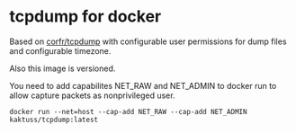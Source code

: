 # tcpdump for docker

Based on [corfr/tcpdump](https://hub.docker.com/r/corfr/tcpdump/) with configurable user permissions for dump files and configurable timezone.

Also this image is versioned.

You need to add capabilites NET_RAW and NET_ADMIN to docker run to allow capture packets as nonprivileged user.

```
docker run --net=host --cap-add NET_RAW --cap-add NET_ADMIN kaktuss/tcpdump:latest
```
